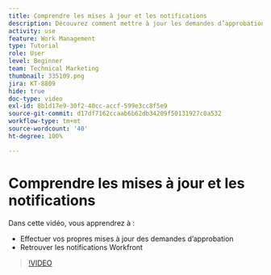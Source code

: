 ```yaml
---
title: Comprendre les mises à jour et les notifications
description: Découvrez comment mettre à jour les demandes d’approbation et retrouver vos notifications dans Workfront.
activity: use
feature: Work Management
type: Tutorial
role: User
level: Beginner
team: Technical Marketing
thumbnail: 335109.png
jira: KT-8809
hide: true
doc-type: video
exl-id: 8b1d17e9-30f2-40cc-accf-599e3cc8f5e9
source-git-commit: d17df7162ccaab6b62db34209f50131927c0a532
workflow-type: tm+mt
source-wordcount: '40'
ht-degree: 100%

---
```


# Comprendre les mises à jour et les notifications

Dans cette vidéo, vous apprendrez à :

* Effectuer vos propres mises à jour des demandes d’approbation
* Retrouver les notifications Workfront

>[!VIDEO](https://video.tv.adobe.com/v/335109/?quality=12&learn=on&enablevpops)

<!---
learn more URLS
Tag others on updates
Update work
--->
